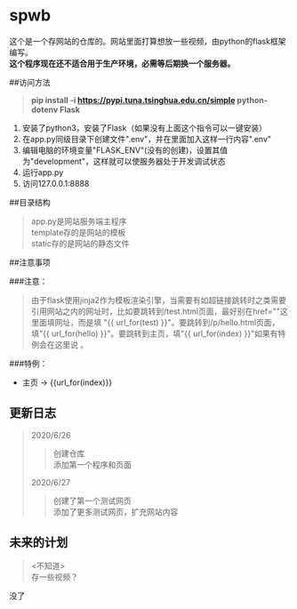 # spwb  
这个是一个存网站的仓库的。网站里面打算想放一些视频，由python的flask框架编写。  
**这个程序现在还不适合用于生产环境，必需等后期换一个服务器。**  




##访问方法
> __pip install -i https://pypi.tuna.tsinghua.edu.cn/simple python-dotenv Flask__  

1. 安装了python3，安装了Flask（如果没有上面这个指令可以一键安装）
2. 在app.py同级目录下创建文件".env"，并在里面加入这样一行内容".env"
3. 编辑电脑的环境变量"FLASK_ENV"(没有的创建)，设置其值为"development"，这样就可以使服务器处于开发调试状态
4. 运行app.py
5. 访问127.0.0.1:8888  


##目录结构  
> app.py是网站服务端主程序  
> template存的是网站的模板  
> static存的是网站的静态文件  

##注意事项  

###注意：
>由于flask使用jinja2作为模板渲染引擎，当需要有如超链接跳转时之类需要引用网站之内的网址时，比如要跳转到/test.html页面，最好别在href=""这里面填网址，而是填
"{{ url_for(test) }}"。要跳转到/p/hello.html页面，填"{{ url_for(hello) }}"。要跳转到主页，填"{{ url_for(index) }}"如果有特例会在这里说 。  

###特例：
+ 主页 -> {{url_for(index)}}  

## 更新日志
> 2020/6/26 
>> 创建仓库  
>> 添加第一个程序和页面  
>
> 2020/6/27
>> 创建了第一个测试网页  
>> 添加了更多测试网页，扩充网站内容  
## 未来的计划
> <不知道>  
> 存一些视频？  
  
没了